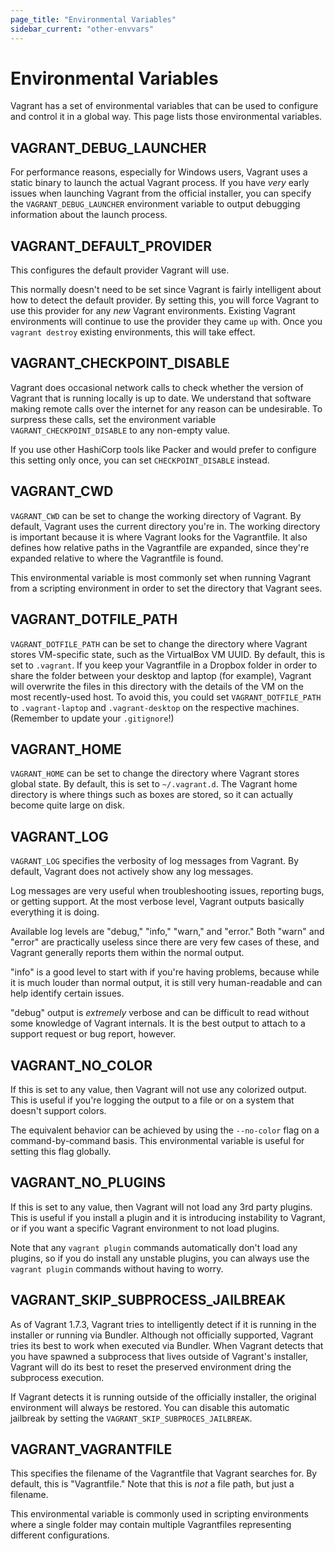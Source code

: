 ```yaml
---
page_title: "Environmental Variables"
sidebar_current: "other-envvars"
---
```


# Environmental Variables

Vagrant has a set of environmental variables that can be used to
configure and control it in a global way. This page lists those environmental
variables.

## VAGRANT\_DEBUG\_LAUNCHER

For performance reasons, especially for Windows users, Vagrant uses a static
binary to launch the actual Vagrant process. If you have _very_ early issues
when launching Vagrant from the official installer, you can specify the
`VAGRANT_DEBUG_LAUNCHER` environment variable to output debugging information
about the launch process.

## VAGRANT\_DEFAULT\_PROVIDER

This configures the default provider Vagrant will use.

This normally doesn't need to be set since Vagrant is fairly intelligent
about how to detect the default provider. By setting this, you will force
Vagrant to use this provider for any _new_ Vagrant environments. Existing
Vagrant environments will continue to use the provider they came `up` with.
Once you `vagrant destroy` existing environments, this will take effect.

## VAGRANT\_CHECKPOINT\_DISABLE

Vagrant does occasional network calls to check whether the version of Vagrant
that is running locally is up to date. We understand that software making remote
calls over the internet for any reason can be undesirable. To surpress these
calls, set the environment variable `VAGRANT_CHECKPOINT_DISABLE` to any
non-empty value.

If you use other HashiCorp tools like Packer and would prefer to configure this
setting only once, you can set `CHECKPOINT_DISABLE` instead.

## VAGRANT\_CWD

`VAGRANT_CWD` can be set to change the working directory of Vagrant. By
default, Vagrant uses the current directory you're in. The working directory
is important because it is where Vagrant looks for the Vagrantfile. It
also defines how relative paths in the Vagrantfile are expanded, since they're
expanded relative to where the Vagrantfile is found.

This environmental variable is most commonly set when running Vagrant from
a scripting environment in order to set the directory that Vagrant sees.

## VAGRANT\_DOTFILE\_PATH

`VAGRANT_DOTFILE_PATH` can be set to change the directory where Vagrant stores VM-specific state, such as the VirtualBox VM UUID. By default, this is set to `.vagrant`. If you keep your Vagrantfile in a Dropbox folder in order to share the folder between your desktop and laptop (for example), Vagrant will overwrite the files in this directory with the details of the VM on the most recently-used host. To avoid this, you could set `VAGRANT_DOTFILE_PATH` to `.vagrant-laptop` and `.vagrant-desktop` on the respective machines. (Remember to update your `.gitignore`!)

## VAGRANT\_HOME

`VAGRANT_HOME` can be set to change the directory where Vagrant stores
global state. By default, this is set to `~/.vagrant.d`. The Vagrant home
directory is where things such as boxes are stored, so it can actually become
quite large on disk.

## VAGRANT\_LOG

`VAGRANT_LOG` specifies the verbosity of log messages from Vagrant.
By default, Vagrant does not actively show any log messages.

Log messages are very useful when troubleshooting issues, reporting
bugs, or getting support. At the most verbose level, Vagrant outputs
basically everything it is doing.

Available log levels are "debug," "info," "warn," and "error." Both
"warn" and "error" are practically useless since there are very few
cases of these, and Vagrant generally reports them within the normal
output.

"info" is a good level to start with if you're having problems, because
while it is much louder than normal output, it is still very human-readable
and can help identify certain issues.

"debug" output is _extremely_ verbose and can be difficult to read without
some knowledge of Vagrant internals. It is the best output to attach to
a support request or bug report, however.

## VAGRANT\_NO\_COLOR

If this is set to any value, then Vagrant will not use any colorized
output. This is useful if you're logging the output to a file or
on a system that doesn't support colors.

The equivalent behavior can be achieved by using the `--no-color` flag
on a command-by-command basis. This environmental variable is useful
for setting this flag globally.

## VAGRANT\_NO\_PLUGINS

If this is set to any value, then Vagrant will not load any 3rd party
plugins. This is useful if you install a plugin and it is introducing
instability to Vagrant, or if you want a specific Vagrant environment to
not load plugins.

Note that any `vagrant plugin` commands automatically don't load any
plugins, so if you do install any unstable plugins, you can always use
the `vagrant plugin` commands without having to worry.

## VAGRANT\_SKIP\_SUBPROCESS\_JAILBREAK

As of Vagrant 1.7.3, Vagrant tries to intelligently detect if it is running in
the installer or running via Bundler. Although not officially supported, Vagrant
tries its best to work when executed via Bundler. When Vagrant detects that you
have spawned a subprocess that lives outside of Vagrant's installer, Vagrant
will do its best to reset the preserved environment dring the subprocess
execution.

If Vagrant detects it is running outside of the officially installer, the
original environment will always be restored. You can disable this automatic
jailbreak by setting the `VAGRANT_SKIP_SUBPROCES_JAILBREAK`.

## VAGRANT\_VAGRANTFILE

This specifies the filename of the Vagrantfile that Vagrant searches for.
By default, this is "Vagrantfile." Note that this is _not_ a file path,
but just a filename.

This environmental variable is commonly used in scripting environments
where a single folder may contain multiple Vagrantfiles representing
different configurations.
